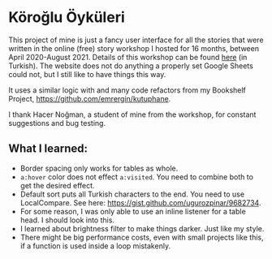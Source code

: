 # Köroğlu Öyküleri

This project of mine is just a fancy user interface for all the stories that were written in the online (free) story workshop I hosted for 16 months, between April 2020-August 2021. Details of this workshop can be found [here](https://emrergin.github.io/zettel/k%C3%B6ro%C4%9Flu-%C3%B6yk%C3%BC-at%C3%B6lyesi.html) (in Turkish). The website does not do anything a properly set Google Sheets could not, but I still like to have things this way.

It uses a similar logic with and many code refactors from my Bookshelf Project, https://github.com/emrergin/kutuphane.

I thank Hacer Noğman, a student of mine from the workshop, for constant suggestions and bug testing.

## What I learned:
- Border spacing only works for tables as whole.
- ``a:hover`` color does not effect ``a:visited``. You need to combine both to get the desired effect.
- Default sort puts all Turkish characters to the end. You need to use LocalCompare. See here: https://gist.github.com/ugurozpinar/9682734.
- For some reason, I was only able to use an inline listener for a table head. I should look into this.
- I learned about brightness filter to make things darker. Just like my style.
- There might be big performance costs, even with small projects like this, if a function is used inside a loop mistakenly.